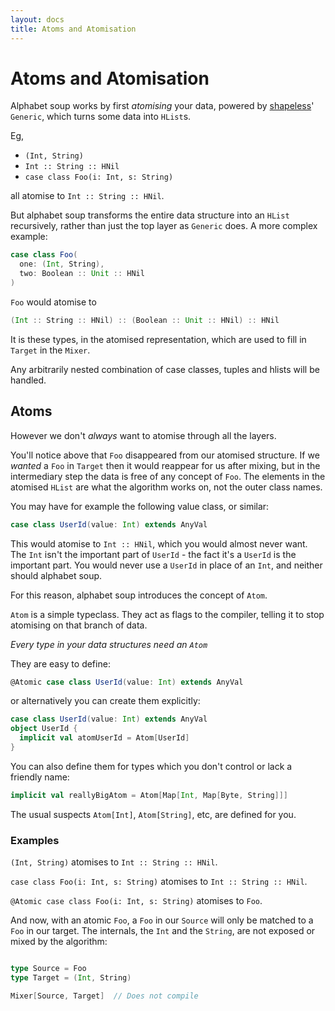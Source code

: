 ```yaml
---
layout: docs
title: Atoms and Atomisation
---
```


# Atoms and Atomisation

Alphabet soup works by first _atomising_ your data, powered by [shapeless](https://github.com/milessabin/shapeless/)' `Generic`, which
turns some data into `HList`s.

Eg,

* `(Int, String)`
* `Int :: String :: HNil`
* `case class Foo(i: Int, s: String)`

all atomise to `Int :: String :: HNil`.

But alphabet soup transforms the entire data structure into an `HList` recursively, rather than just the top layer as `Generic` does.
A more complex example:

```scala
case class Foo(
  one: (Int, String),
  two: Boolean :: Unit :: HNil
)
```

`Foo` would atomise to

```scala
(Int :: String :: HNil) :: (Boolean :: Unit :: HNil) :: HNil
```

It is these types, in the atomised representation, which are used to fill in `Target` in the `Mixer`.

Any arbitrarily nested combination of case classes, tuples and hlists will be handled.

## Atoms

However we don't _always_ want to atomise through all the layers.

You'll notice above that `Foo` disappeared from our atomised structure. If we _wanted_ a `Foo` in `Target` then it would reappear
for us after mixing, but in the intermediary step the data is free of any concept of `Foo`. The elements in the atomised `HList`
are what the algorithm works on, not the outer class names.

You may have for example the following value class, or similar:

```scala
case class UserId(value: Int) extends AnyVal
```

This would atomise to `Int :: HNil`, which you would almost never want. The `Int` isn't the important part of `UserId` - the fact it's a `UserId` is the important part.
You would never use a `UserId` in place of an `Int`, and neither should alphabet soup.

For this reason, alphabet soup introduces the concept of `Atom`.

`Atom` is a simple typeclass. They act as flags to the compiler, telling it to stop atomising on that branch of data.

_Every type in your data structures need an `Atom`_

They are easy to define:

```scala
@Atomic case class UserId(value: Int) extends AnyVal
```

or alternatively you can create them explicitly:

```scala
case class UserId(value: Int) extends AnyVal
object UserId {
  implicit val atomUserId = Atom[UserId]
}
```

You can also define them for types which you don't control or lack a friendly name:

```scala
implicit val reallyBigAtom = Atom[Map[Int, Map[Byte, String]]]
```

The usual suspects `Atom[Int]`, `Atom[String]`, etc, are defined for you.

### Examples

`(Int, String)` atomises to `Int :: String :: HNil`.

`case class Foo(i: Int, s: String)` atomises to `Int :: String :: HNil`.

`@Atomic case class Foo(i: Int, s: String)` atomises to `Foo`.

And now, with an atomic `Foo`, a `Foo` in our `Source` will only be matched to a `Foo` in our target. The internals,
the `Int` and the `String`, are not exposed or mixed by the algorithm:

```scala

type Source = Foo
type Target = (Int, String)

Mixer[Source, Target]  // Does not compile
```
